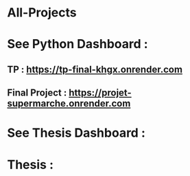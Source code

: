 # All-Projects

# See Python Dashboard :
## TP : https://tp-final-khgx.onrender.com
## Final Project : https://projet-supermarche.onrender.com

# See Thesis Dashboard :
# Thesis : 
